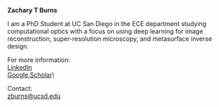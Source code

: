 **Zachary T Burns**

I am a PhD Student at UC San Diego in the ECE department studying computational optics with a focus on using deep learning for image reconstruction, super-resolution microscopy, and metasurface inverse design.

For more information:\
[LinkedIn](https://www.linkedin.com/in/zachary-burns-b25958181/)\
[Google Scholar](https://scholar.google.com/citations?user=twWd2REAAAAJ&hl=en&oi=ao)\

Contact:\
zburns@ucsd.edu


<!---
Zach-T-Burns/Zach-T-Burns is a ✨ special ✨ repository because its `README.md` (this file) appears on your GitHub profile.
You can click the Preview link to take a look at your changes.
--->
